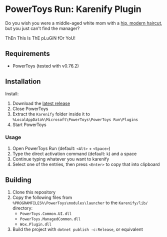 # PowerToys Run: Karenify Plugin

Do you wish you were a middle-aged white mom with a [hip, modern haircut](https://www.hottesthaircuts.com/wp-content/uploads/2020/10/Karen-Haircut-10.jpg), but you just can't find the manager?

ThEn ThIs Is ThE pLuGiN fOr YoU!

## Requirements

- PowerToys (tested with v0.76.2)

## Installation

Install:
1. Download the [latest release](https://github.com/Grub4K/PTRun-Karenify/releases/latest)
2. Close PowerToys
3. Extract the `Karenify` folder inside it to `%LocalAppData%\Microsoft\PowerToys\PowerToys Run\Plugins`
4. Start PowerToys

### Usage

1. Open PowerToys Run (default: `<Alt>` + `<Space>`)
2. Type the direct activation command (default: `k`) and a space
3. Continue typing whatever you want to karenify
4. Select one of the entries, then press `<Enter>` to copy that into clipboard

## Building

1. Clone this repository
2. Copy the following files from `%PROGRAMFILES%\PowerToys\modules\launcher` to the `Karenify/lib/` directory:
	- `PowerToys.Common.UI.dll`
	- `PowerToys.ManagedCommon.dll`
	- `Wox.Plugin.dll`
3. Build the project with `dotnet publish -c:Release`, or equivalent
